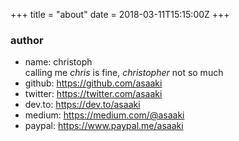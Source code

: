 +++
title = "about"
date = 2018-03-11T15:15:00Z
+++
### author

* name: christoph  \
  calling me _chris_ is fine, _christopher_ not so much
* github: <https://github.com/asaaki>
* twitter: <https://twitter.com/asaaki>
* dev.to: <https://dev.to/asaaki>
* medium: <https://medium.com/@asaaki>
* paypal: <https://www.paypal.me/asaaki>